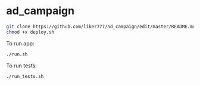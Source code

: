 # ad_campaign
```bash
git clone https://github.com/liker777/ad_campaign/edit/master/README.md
chmod +x deploy.sh
```

To run app:
```bash
./run.sh
```
To run tests:
```bash
./run_tests.sh
```
